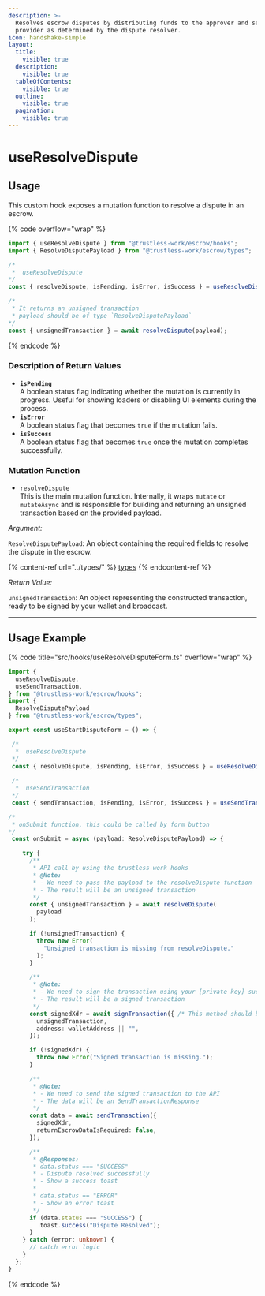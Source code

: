 ```yaml
---
description: >-
  Resolves escrow disputes by distributing funds to the approver and service
  provider as determined by the dispute resolver.
icon: handshake-simple
layout:
  title:
    visible: true
  description:
    visible: true
  tableOfContents:
    visible: true
  outline:
    visible: true
  pagination:
    visible: true
---
```


# useResolveDispute

## Usage

This custom hook exposes a mutation function to resolve a dispute in an escrow.

{% code overflow="wrap" %}
```typescript
import { useResolveDispute } from "@trustless-work/escrow/hooks";
import { ResolveDisputePayload } from "@trustless-work/escrow/types";

/*
 *  useResolveDispute
*/
const { resolveDispute, isPending, isError, isSuccess } = useResolveDispute();

/* 
 * It returns an unsigned transaction
 * payload should be of type `ResolveDisputePayload`
*/
const { unsignedTransaction } = await resolveDispute(payload);

```
{% endcode %}

### Description of Return Values

* **`isPending`**\
  A boolean status flag indicating whether the mutation is currently in progress. Useful for showing loaders or disabling UI elements during the process.
* **`isError`**\
  A boolean status flag that becomes `true` if the mutation fails.
* **`isSuccess`**\
  A boolean status flag that becomes `true` once the mutation completes successfully.

### Mutation Function

* `resolveDispute`\
  This is the main mutation function. Internally, it wraps `mutate` or `mutateAsync` and is responsible for building and returning an unsigned transaction based on the provided payload.

_Argument:_

`ResolveDisputePayload`: An object containing the required fields to resolve the dispute in the escrow.

{% content-ref url="../types/" %}
[types](../types/)
{% endcontent-ref %}

_Return Value:_

`unsignedTransaction`: An object representing the constructed transaction, ready to be signed by your wallet and broadcast.

***

## Usage Example

{% code title="src/hooks/useResolveDisputeForm.ts" overflow="wrap" %}
```typescript
import {
  useResolveDispute,
  useSendTransaction,
} from "@trustless-work/escrow/hooks";
import {
  ResolveDisputePayload
} from "@trustless-work/escrow/types";

export const useStartDisputeForm = () => {

 /*
  *  useResolveDispute
 */
 const { resolveDispute, isPending, isError, isSuccess } = useResolveDispute();
 
 /*
  *  useSendTransaction
 */
 const { sendTransaction, isPending, isError, isSuccess } = useSendTransaction();

/*
 * onSubmit function, this could be called by form button
*/
 const onSubmit = async (payload: ResolveDisputePayload) => {

    try {
      /**
       * API call by using the trustless work hooks
       * @Note:
       * - We need to pass the payload to the resolveDispute function
       * - The result will be an unsigned transaction
       */
      const { unsignedTransaction } = await resolveDispute(
        payload
      );

      if (!unsignedTransaction) {
        throw new Error(
          "Unsigned transaction is missing from resolveDispute."
        );
      }

      /**
       * @Note:
       * - We need to sign the transaction using your [private key] such as wallet
       * - The result will be a signed transaction
       */
      const signedXdr = await signTransaction({ /* This method should be provided by the wallet */
        unsignedTransaction,
        address: walletAddress || "",
      });

      if (!signedXdr) {
        throw new Error("Signed transaction is missing.");
      }

      /**
       * @Note:
       * - We need to send the signed transaction to the API
       * - The data will be an SendTransactionResponse
       */
      const data = await sendTransaction({
        signedXdr,
        returnEscrowDataIsRequired: false,
      });

      /**
       * @Responses:
       * data.status === "SUCCESS"
       * - Dispute resolved successfully
       * - Show a success toast
       *
       * data.status == "ERROR"
       * - Show an error toast
       */
      if (data.status === "SUCCESS") {
         toast.success("Dispute Resolved");
      }
    } catch (error: unknown) {
      // catch error logic
    }
  };
}

```
{% endcode %}

